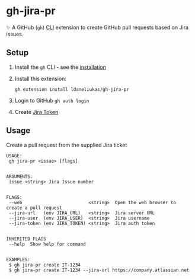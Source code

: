 # gh-jira-pr

✨ A GitHub (`gh`) [CLI](https://cli.github.com/) extension to create GitHub pull requests based on Jira issues.

## Setup

1. Install the `gh` CLI - see the [installation](https://github.com/cli/cli#installation)
2. Install this extension:

    ```shell
    gh extension install ldaneliukas/gh-jira-pr
    ```

3. Login to GitHub `gh auth login`
4. Create [Jira Token](https://id.atlassian.com/manage-profile/security/api-tokens)

## Usage

Create a pull request from the supplied Jira ticket

```shell
USAGE:
 gh jira-pr <issue> [flags]


ARGUMENTS:
 issue <string> Jira Issue number


FLAGS:
 --web                         <string>  Open the web browser to create a pull request
 --jira-url   (env JIRA_URL)   <string>  Jira server URL
 --jira-user  (env JIRA_USER)  <string>  Jira username 
 --jira-token (env JIRA_TOKEN) <string>  Jira auth token


INHERITED FLAGS
 --help  Show help for command


EXAMPLES:
 $ gh jira-pr create IT-1234
 $ gh jira-pr create IT-1234 --jira-url https://company.atlassian.net
```
